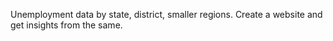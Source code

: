 Unemployment data by state, district, smaller regions.
Create a website and get insights from the same.
